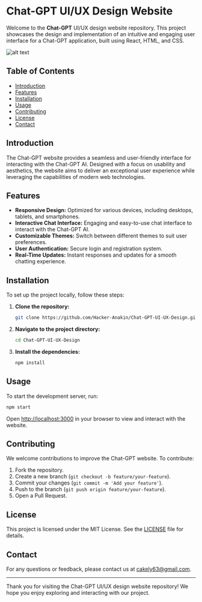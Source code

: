 # Chat-GPT UI/UX Design Website

Welcome to the **Chat-GPT** UI/UX design website repository. This project showcases the design and implementation of an intuitive and engaging user interface for a Chat-GPT application, built using React, HTML, and CSS.

![alt text](https://imgur.com/a/dD6k8Po)

## Table of Contents

- [Introduction](#introduction)
- [Features](#features)
- [Installation](#installation)
- [Usage](#usage)
- [Contributing](#contributing)
- [License](#license)
- [Contact](#contact)

## Introduction

The Chat-GPT website provides a seamless and user-friendly interface for interacting with the Chat-GPT AI. Designed with a focus on usability and aesthetics, the website aims to deliver an exceptional user experience while leveraging the capabilities of modern web technologies.

## Features

- **Responsive Design:** Optimized for various devices, including desktops, tablets, and smartphones.
- **Interactive Chat Interface:** Engaging and easy-to-use chat interface to interact with the Chat-GPT AI.
- **Customizable Themes:** Switch between different themes to suit user preferences.
- **User Authentication:** Secure login and registration system.
- **Real-Time Updates:** Instant responses and updates for a smooth chatting experience.

## Installation

To set up the project locally, follow these steps:

1. **Clone the repository:**

    ```bash
    git clone https://github.com/Hacker-Anakin/Chat-GPT-UI-UX-Design.git
    ```

2. **Navigate to the project directory:**

    ```bash
    cd Chat-GPT-UI-UX-Design
    ```

3. **Install the dependencies:**

    ```bash
    npm install
    ```

## Usage

To start the development server, run:

```bash
npm start
```

Open [http://localhost:3000](http://localhost:3000) in your browser to view and interact with the website.

## Contributing

We welcome contributions to improve the Chat-GPT website. To contribute:

1. Fork the repository.
2. Create a new branch (`git checkout -b feature/your-feature`).
3. Commit your changes (`git commit -m 'Add your feature'`).
4. Push to the branch (`git push origin feature/your-feature`).
5. Open a Pull Request.

## License

This project is licensed under the MIT License. See the [LICENSE](LICENSE) file for details.

## Contact

For any questions or feedback, please contact us at [cakely63@gmail.com](mailto:cakely63@gmail.com).

---

Thank you for visiting the Chat-GPT UI/UX design website repository! We hope you enjoy exploring and interacting with our project.
